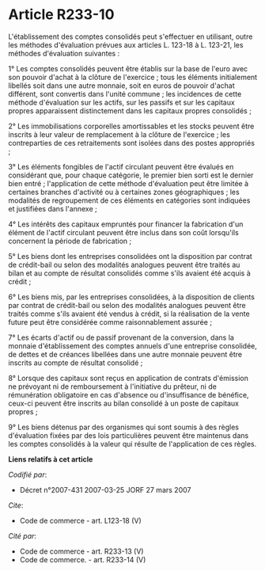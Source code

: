 # Article R233-10

L'établissement des comptes consolidés peut s'effectuer en utilisant, outre les méthodes d'évaluation prévues aux articles L.
123-18 à L. 123-21, les méthodes d'évaluation suivantes : 

1° Les comptes consolidés peuvent être établis sur la base de l'euro avec son pouvoir d'achat à la clôture de l'exercice ;
tous les éléments initialement libellés soit dans une autre monnaie, soit en euros de pouvoir d'achat différent, sont
convertis dans l'unité commune ; les incidences de cette méthode d'évaluation sur les actifs, sur les passifs et sur les
capitaux propres apparaissent distinctement dans les capitaux propres consolidés ; 

2° Les immobilisations corporelles amortissables et les stocks peuvent être inscrits à leur valeur de remplacement à la
clôture de l'exercice ; les contreparties de ces retraitements sont isolées dans des postes appropriés ; 

3° Les éléments fongibles de l'actif circulant peuvent être évalués en considérant que, pour chaque catégorie, le premier
bien sorti est le dernier bien entré ; l'application de cette méthode d'évaluation peut être limitée à certaines branches
d'activité ou à certaines zones géographiques ; les modalités de regroupement de ces éléments en catégories sont indiquées et
justifiées dans l'annexe ; 

4° Les intérêts des capitaux empruntés pour financer la fabrication d'un élément de l'actif circulant peuvent être inclus
dans son coût lorsqu'ils concernent la période de fabrication ; 

5° Les biens dont les entreprises consolidées ont la disposition par contrat de crédit-bail ou selon des modalités analogues
peuvent être traités au bilan et au compte de résultat consolidés comme s'ils avaient été acquis à crédit ; 

6° Les biens mis, par les entreprises consolidées, à la disposition de clients par contrat de crédit-bail ou selon des
modalités analogues peuvent être traités comme s'ils avaient été vendus à crédit, si la réalisation de la vente future peut
être considérée comme raisonnablement assurée ; 

7° Les écarts d'actif ou de passif provenant de la conversion, dans la monnaie d'établissement des comptes annuels d'une
entreprise consolidée, de dettes et de créances libellées dans une autre monnaie peuvent être inscrits au compte de résultat
consolidé ; 

8° Lorsque des capitaux sont reçus en application de contrats d'émission ne prévoyant ni de remboursement à l'initiative du
prêteur, ni de rémunération obligatoire en cas d'absence ou d'insuffisance de bénéfice, ceux-ci peuvent être inscrits au
bilan consolidé à un poste de capitaux propres ; 

9° Les biens détenus par des organismes qui sont soumis à des règles d'évaluation fixées par des lois particulières peuvent
être maintenus dans les comptes consolidés à la valeur qui résulte de l'application de ces règles.

**Liens relatifs à cet article**

_Codifié par_:

  - Décret n°2007-431 2007-03-25 JORF 27 mars 2007

_Cite_:

  - Code de commerce - art. L123-18 (V)

_Cité par_:

  - Code de commerce - art. R233-13 (V)
  - Code de commerce. - art. R233-14 (V)
